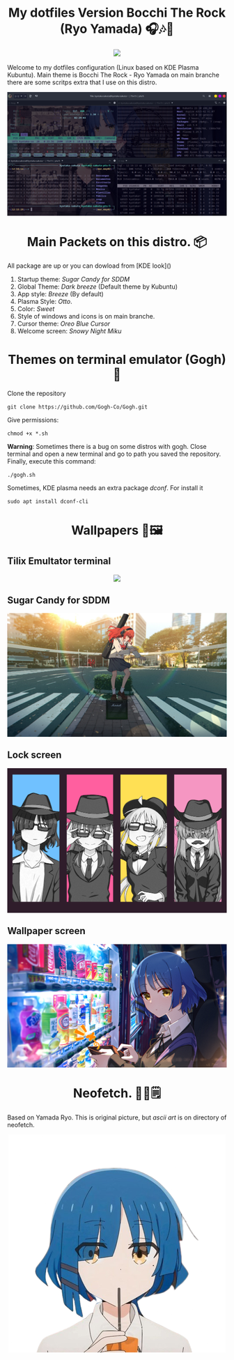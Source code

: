 <h1 align="center">My dotfiles Version Bocchi The Rock (Ryo Yamada) 🎧🎶🎸</h1> 


<p align="center">
    <img src="https://media.tenor.com/XW8AKTDrh8oAAAAC/bocchi-the-rock-ryo.gif"
    height="400px">
</p>


Welcome to my dotfiles configuration (Linux based on KDE Plasma Kubuntu). Main theme is Bocchi The Rock - Ryo Yamada on main branche there are some scritps extra that I use on this distro.

<p align="center">
    <img src= "img/terminal.png" align="center">
</p>



<h1 align="center"> Main Packets on this distro. 📦</h1>
All package are up or you can dowload from [KDE look]()

1. Startup theme: *Sugar Candy for SDDM* 
2. Global Theme:  *Dark breeze* (Default theme by Kubuntu)
3. App style: *Breeze* (By default)
4. Plasma Style:  *Otto*.
5. Color: *Sweet*
6. Style of windows and icons is on main branche.
7. Cursor theme:  *Oreo Blue  Cursor*
8. Welcome screen: *Snowy Night Miku*

<h1 align="center"> Themes on terminal emulator (Gogh) 🎨</h1>
Clone the repository

    git clone https://github.com/Gogh-Co/Gogh.git

Give permissions:

    chmod +x *.sh

**Warning**: Sometimes there is a bug on some distros with gogh. Close terminal and open a new terminal and go to path you saved the repository. Finally, execute this command:

    ./gogh.sh

Sometimes, KDE plasma needs an extra package *dconf*. For install it

    sudo apt install dconf-cli


<h1 align="center"> Wallpapers 🎨🖼️</h1>

## Tilix Emultator terminal

<p align="center">
    <img src= "img/bocchi_the_rock_4.jpg" align="center">
</p>

## Sugar Candy for SDDM 
<p align="center">
    <img src= "img/bocchi_the_rock_11.jpeg" align="center">
</p>


## Lock screen

<p align="center">
    <img src= "img/bocchi_the_rock_18.jpg" align="center">
</p>

## Wallpaper screen

<p align="center">
    <img src= "img/bocchi_the_rock_1.png" align="center">
</p> 

<h1 align="center"> Neofetch. 🎼🎶🗒</h1>

Based on Yamada Ryo. This is original picture, but *ascii art* is on directory of neofetch.
<p align="center">
    <img src= "img/ryo_yamada.png" align="center">
</p> 
